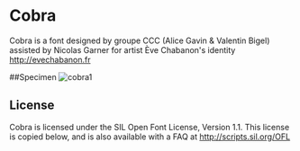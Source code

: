 # Cobra
Cobra is a font designed by groupe CCC (Alice Gavin & Valentin Bigel) assisted by Nicolas Garner for artist Ève Chabanon's identity http://evechabanon.fr

##Specimen
![cobra1](https://github.com/groupeccc/Cobra/blob/master/documentation/cobra1.svg)

## License

Cobra is licensed under the SIL Open Font License, Version 1.1.
This license is copied below, and is also available with a FAQ at
http://scripts.sil.org/OFL

